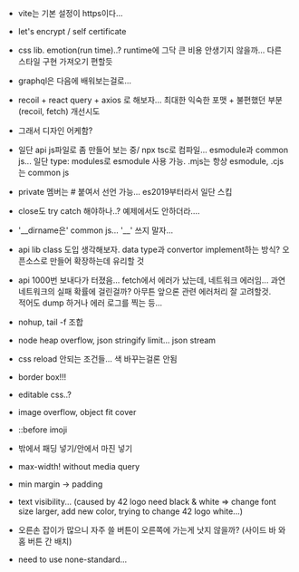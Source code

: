 - vite는 기본 설정이 https이다...
- let's encrypt / self certificate
- css lib. emotion(run time)..? runtime에 그닥 큰 비용 안생기지 않을까... 다른 스타일 구현 가져오기 편할듯
- graphql은 다음에 배워보는걸로...
- recoil + react query + axios 로 해보자... 최대한 익숙한 포맷 + 불편했던 부분(recoil, fetch) 개선시도
- 그래서 디자인 어케함?

- 일단 api js파일로 좀 만들어 보는 중/ npx tsc로 컴파일... esmodule과 common js... 일단 type: modules로 esmodule 사용 가능. .mjs는 항상 esmodule, .cjs는 common js
- private 멤버는 # 붙여서 선언 가능... es2019부터라서 일단 스킵
- close도 try catch 해야하나..? 예제에서도 안하더라....
- '\_\_dirname은' common js... '\_\_' 쓰지 말자...
- api lib class 도입 생각해보자. data type과 convertor implement하는 방식? 오픈소스로 만들어 확장하는데 유리할 것
- api 1000번 보내다가 터졌음... fetch에서 에러가 났는데, 네트워크 에러임... 과연 네트워크의 실패 확률에 걸린걸까? 아무튼 앞으론 관련 에러처리 잘 고려할것.<br/>적어도 dump 하거나 에러 로그를 찍는 등...
- nohup, tail -f 조합
- node heap overflow, json stringify limit... json stream
- css reload 안되는 조건들... 색 바꾸는걸론 안됨
- border box!!!
- editable css..?
- image overflow, object fit cover
- ::before imoji
- 밖에서 패딩 넣기/안에서 마진 넣기
- max-width! without media query
- min margin -> padding
- text visibility... (caused by 42 logo need black & white => change font size larger, add new color, trying to change 42 logo white...)
- 오른손 잡이가 많으니 자주 쓸 버튼이 오른쪽에 가는게 낫지 않을까? (사이드 바 와 홈 버튼 간 배치)
- need to use none-standard...
